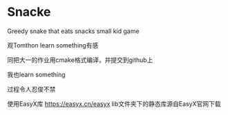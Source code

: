 # Snacke
Greedy snake that eats snacks small kid game

观Tomthon learn something有感

同把大一的作业用cmake格式编译，并提交到github上

我也learn something

过程令人忍俊不禁


使用EasyX库 https://easyx.cn/easyx
lib文件夹下的静态库源自EasyX官网下载
